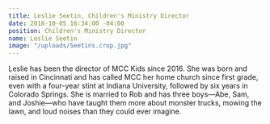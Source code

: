 ```yaml
---
title: Leslie Seetin, Children's Ministry Director
date: 2018-10-05 16:34:00 -04:00
position: Children's Ministry Director
name: Leslie Seetin
image: "/uploads/Seetins.crop.jpg"
---
```


Leslie has been the director of MCC Kids since 2016. She was born and raised in Cincinnati and has called MCC her home church since first grade, even with a four-year stint at Indiana University, followed by six years in Colorado Springs. She is married to Rob and has three boys—Abe, Sam, and Joshie—who have taught them more about monster trucks, mowing the lawn, and loud noises than they could ever imagine. 
